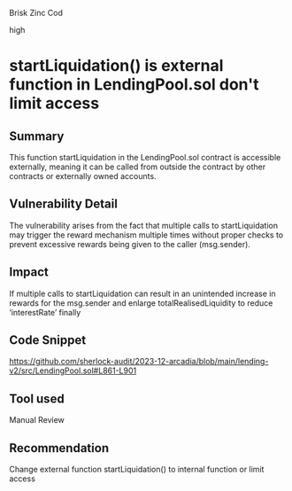 Brisk Zinc Cod

high

# startLiquidation()  is external function in LendingPool.sol don't limit access

## Summary
This function startLiquidation in the LendingPool.sol contract is accessible externally, meaning it can be called from outside the contract by other contracts or externally owned accounts.
## Vulnerability Detail
The vulnerability arises from the fact that multiple calls to startLiquidation may trigger the reward mechanism multiple times without proper checks to prevent excessive rewards being given to the caller (msg.sender).
## Impact
If multiple calls to startLiquidation can result in an unintended increase in rewards for the msg.sender and enlarge totalRealisedLiquidity to reduce ‘interestRate’ finally 

## Code Snippet
https://github.com/sherlock-audit/2023-12-arcadia/blob/main/lending-v2/src/LendingPool.sol#L861-L901

## Tool used

Manual Review

## Recommendation
Change external function startLiquidation()  to internal function or limit access
